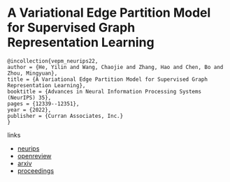 # A Variational Edge Partition Model for Supervised Graph Representation Learning

```
@incollection{vepm_neurips22,
author = {He, Yilin and Wang, Chaojie and Zhang, Hao and Chen, Bo and Zhou, Mingyuan},
title = {A Variational Edge Partition Model for Supervised Graph Representation Learning},
booktitle = {Advances in Neural Information Processing Systems (NeurIPS) 35},
pages = {12339--12351},
year = {2022},
publisher = {Curran Associates, Inc.}
}
```

links
- [neurips](https://nips.cc/Conferences/2022/Schedule?showEvent=53695)
- [openreview](https://openreview.net/forum?id=PfStAhJ2t1g)
- [arxiv](https://arxiv.org/abs/2202.03233)
- [proceedings](https://papers.nips.cc//paper_files/paper/2022/hash/4ffbfbcf4ad7304d57158b046525e46c-Abstract-Conference.html)
